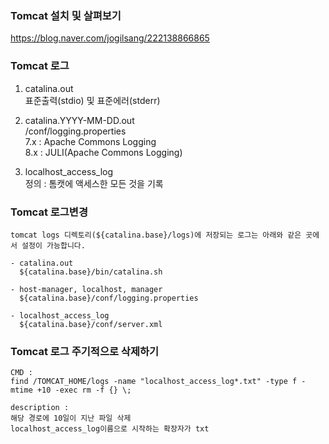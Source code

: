 
### Tomcat 설치 및 살펴보기
https://blog.naver.com/jogilsang/222138866865

### Tomcat 로그
1. catalina.out   
표준출력(stdio) 및 표준에러(stderr)   

2. catalina.YYYY-MM-DD.out   
/conf/logging.properties   
7.x : Apache Commons Logging   
8.x : JULI(Apache Commons Logging)   

3. localhost_access_log   
정의 : 톰캣에 액세스한 모든 것을 기록   

### Tomcat 로그변경
```
tomcat logs 디렉토리(${catalina.base}/logs)에 저장되는 로그는 아래와 같은 곳에서 설정이 가능합니다.

- catalina.out 
  ${catalina.base}/bin/catalina.sh

- host-manager, localhost, manager
  ${catalina.base}/conf/logging.properties

- localhost_access_log
  ${catalina.base}/conf/server.xml
```

### Tomcat 로그 주기적으로 삭제하기
```
CMD :
find /TOMCAT_HOME/logs -name "localhost_access_log*.txt" -type f -mtime +10 -exec rm -f {} \;

description :
해당 경로에 10일이 지난 파일 삭제
localhost_access_log이름으로 시작하는 확장자가 txt
```
